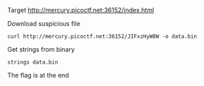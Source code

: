 Target http://mercury.picoctf.net:36152/index.html

Download suspicious file

```
curl http://mercury.picoctf.net:36152/JIFxzHyW8W -o data.bin
```

Get strings from binary

```
strings data.bin
```

The flag is at the end